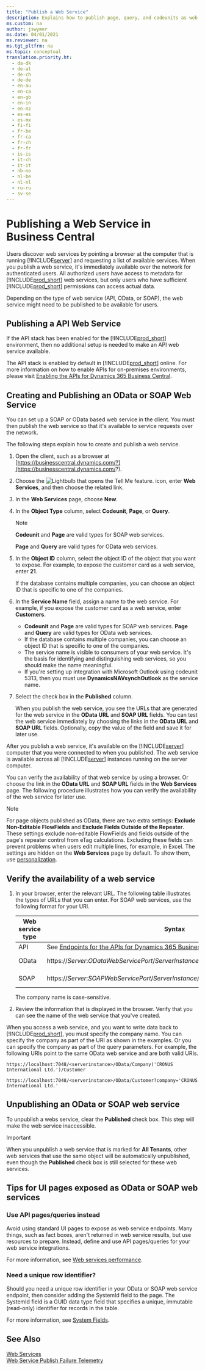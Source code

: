 ```yaml
---
title: "Publish a Web Service"
description: Explains how to publish page, query, and codeunits as web services.
ms.custom: na
author: jswymer
ms.date: 04/01/2021
ms.reviewer: na
ms.tgt_pltfrm: na
ms.topic: conceptual
translation.priority.ht: 
  - da-dk
  - de-at
  - de-ch
  - de-de
  - en-au
  - en-ca
  - en-gb
  - en-in
  - en-nz
  - es-es
  - es-mx
  - fi-fi
  - fr-be
  - fr-ca
  - fr-ch
  - fr-fr
  - is-is
  - it-ch
  - it-it
  - nb-no
  - nl-be
  - nl-nl
  - ru-ru
  - sv-se
---
```


# Publishing a Web Service in Business Central

Users discover web services by pointing a browser at the computer that is running [!INCLUDE[server](../developer/includes/server.md)] and requesting a list of available services. When you publish a web service, it's immediately available over the network for authenticated users. All authorized users have access to metadata for [!INCLUDE[prod_short](../developer/includes/prod_short.md)] web services, but only users who have sufficient [!INCLUDE[prod_short](../developer/includes/prod_short.md)] permissions can access actual data.  

Depending on the type of web service (API, OData, or SOAP), the web service might need to be published to be available for users.

## Publishing a API Web Service

If the API stack has been enabled for the [!INCLUDE[prod_short](../developer/includes/prod_short.md)] environment, then no additional setup is needed to make an API web service available.  

The API stack is enabled by default in [!INCLUDE[prod_short](../developer/includes/prod_short.md)] online. For more information on how to enable APIs for on-premises environments, please visit [Enabling the APIs for Dynamics 365 Business Central](../api-reference/v2.0/enabling-apis-for-dynamics-nav.md).  

## Creating and Publishing an OData or SOAP Web Service

You can set up a SOAP or OData based web service in the client. You must then publish the web service so that it's available to service requests over the network. 


The following steps explain how to create and publish a web service.  
  
1. Open the client, such as a browser at [https://businesscentral.dynamics.com/?](https://businesscentral.dynamics.com/?).  
  
2. Choose the ![Lightbulb that opens the Tell Me feature.](../media/search_small.png "Search for Page or Report icon") icon, enter **Web Services**, and then choose the related link.
  
3. In the **Web Services** page, choose **New**.  
  
4. In the **Object Type** column, select **Codeunit**, **Page**, or **Query**.  
  
   > [!NOTE] 
   > **Codeunit** and **Page** are valid types for SOAP web services. 
   > 
   > **Page** and **Query** are valid types for OData web services.  
  
5. In the **Object ID** column, select the object ID of the object that you want to expose. For example, to expose the customer card as a web service, enter **21**.  
  
   If the database contains multiple companies, you can choose an object ID that is specific to one of the companies.  
  
6. In the **Service Name** field, assign a name to the web service. For example, if you expose the customer card as a web service, enter **Customers**.  
  
    - **Codeunit** and **Page** are valid types for SOAP web services. **Page** and **Query** are valid types for OData web services.
    - If the database contains multiple companies, you can choose an object ID that is specific to one of the companies.
    - The service name is visible to consumers of your web service. It's the basis for identifying and distinguishing web services, so you should make the name meaningful.
    - If you're setting up integration with Microsoft Outlook using codeunit 5313, then you must use **DynamicsNAVsynchOutlook** as the service name.  
  
7. Select the check box in the **Published** column.  
  
     When you publish the web service, you see the URLs that are generated for the web service in the **OData URL** and **SOAP URL** fields. You can test the web service immediately by choosing the links in the **OData URL** and **SOAP URL** fields. Optionally, copy the value of the field and save it for later use.  
  
After you publish a web service, it's available on the [!INCLUDE[server](../developer/includes/server.md)] computer that you were connected to when you published. The web service is available across all [!INCLUDE[server](../developer/includes/server.md)] instances running on the server computer.  
  
You can verify the availability of that web service by using a browser. Or choose the link in the **OData URL** and **SOAP URL** fields in the **Web Services** page. The following procedure illustrates how you can verify the availability of the web service for later use.

> [!NOTE]
> For page objects published as OData, there are two extra settings: **Exclude Non-Editable FlowFields** and **Exclude Fields Outside of the Repeater**. These settings exclude non-editable FlowFields and fields outside of the page's repeater control from eTag calculations. Excluding these fields can prevent problems when users edit multiple lines, for example, in Excel. The settings are hidden on the **Web Services** page by default. To show them, use [personalization](/dynamics365/business-central/ui-personalization-user). 
  
## Verify the availability of a web service  
  
1.  In your browser, enter the relevant URL. The following table illustrates the types of URLs that you can enter. For SOAP web services, use the following format for your URI.  
  
    |Web service type|Syntax|Example|  
    |----------------------|------------|-------------|  
    |API| See [Endpoints for the APIs for Dynamics 365 Business Central On-Premises and Online](../api-reference/v2.0/endpoints-apis-for-dynamics.md)| 
    |OData|https://*Server*:*ODataWebServicePort*/*ServerInstance*/OData/Company\('*CompanyName*'\)|https://localhost:7048/[!INCLUDE[serverinstance](../developer/includes/serverinstance.md)]/OData/Company\('CRONUS International Ltd.'\)|  
    |SOAP|https://*Server*:*SOAPWebServicePort*/*ServerInstance*/WS/*CompanyName*/services/|https://localhost:7047/[!INCLUDE[serverinstance](../developer/includes/serverinstance.md)]/WS/CRONUS International Ltd./services/| 

     The company name is case-sensitive.  

  
2.  Review the information that is displayed in the browser. Verify that you can see the name of the web service that you've created.  
  
When you access a web service, and you want to write data back to [!INCLUDE[prod_short](../developer/includes/prod_short.md)], you must specify the company name. You can specify the company as part of the URI as shown in the examples. Or you can specify the company as part of the query parameters. For example, the following URIs point to the same OData web service and are both valid URIs.  
  
```  
https://localhost:7048/<serverinstance>/OData/Company('CRONUS International Ltd.')/Customer  
```  
  
```  
https://localhost:7048/<serverinstance>/OData/Customer?company='CRONUS International Ltd.'  
```  

## Unpublishing an OData or SOAP web service

To unpublish a webs service, clear the **Published** check box. This step will make the web service inaccessible.

> [!IMPORTANT]
> When you unpublish a web service that is marked for **All Tenants**, other web services that use the same object will be automatically unpublished, even though the **Published** check box is still selected for these web services.

## Tips for UI pages exposed as OData or SOAP web services

### Use API pages/queries instead

Avoid using standard UI pages to expose as web service endpoints. Many things, such as fact boxes, aren't returned in web service results, but use resources to prepare. Instead, define and use API pages/queries for your web service integrations. 

For more information, see [Web services performance](web-service-performance.md).

### Need a unique row identifier?

Should you need a unique row identifier in your OData or SOAP web service endpoint, then consider adding the SystemId field to the page. The SystemId field is a GUID data type field that specifies a unique, immutable (read-only) identifier for records in the table. 

For more information, see [System Fields](../developer/devenv-table-system-fields.md).


## See Also

[Web Services](web-services.md)   
[Web Service Publish Failure Telemetry](web-service-telemetry.md#web-service-publish-failure-telemetry)
